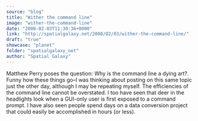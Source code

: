 ```yaml
---
source: "blog"
title: "Wither the command line"
image: "wither-the-command-line"
date: "2008-02-03T11:30:36+0000"
link: "http://spatialgalaxy.net/2008/02/03/wither-the-command-line/"
draft: "true"
showcase: "planet"
folder: "spatialgalaxy_net"
author: "Spatial Galaxy"
---
```


Matthew Perry poses the question: Why is the command line a dying art?. Funny how these things go&ndash;I was thinking about posting on this same topic just the other day, although I may be repeating myself.
The efficiencies of the command line cannot be overstated. I too have seen that deer in the headlights look when a GUI-only user is first exposed to a command prompt. I have also seen people spend days on a data conversion project that could easily be accomplished in hours (or less).
